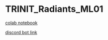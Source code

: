 # TRINIT_Radiants_ML01

[colab notebook](https://colab.research.google.com/drive/1Rm1e7CDFHQK53hN3IjR8fREHm5AuoIs2?usp=sharing)

[discord bot link](https://discord.com/api/oauth2/authorize?client_id=936979956947353610&permissions=68608&scope=bot)
